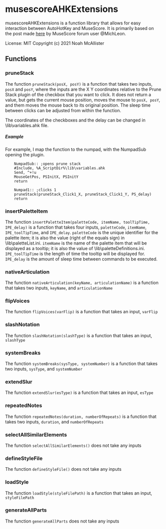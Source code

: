 # musescoreAHKExtensions

musescoreAHKExtensions is a function library that allows for easy interaction between AutoHotKey and MuseScore.  It is primarily based on the post made [here](https://musescore.org/en/node/303798) by MuseScore forum user @MichLeon.

License: MIT
Copyright (c) 2021 Noah McAllister

## Functions
### pruneStack
The function `pruneStack(posX, posY)` is a function that takes two inputs, `posX` and `posY`, where the inputs are the X Y coordinates relative to the Prune Stack plugin of the checkbox that you want to click.  It does not return a value, but gets the current mouse position, moves the mouse to `posX, posY`, and them moves the mouse back to its original position.  The sleep time between clicks can be adjusted from within the function.

The coordinates of the checkboxes and the delay can be changed in \lib\variables.ahk file.
##### Example
For example, I map the function to the numpad, with the NumpadSub opening the plugin.

```autohotkey
    NumpadSub:: ;opens prune stack
    #Include, %A_ScriptDir%\lib\variables.ahk
    Send, ^+!u
    MouseGetPos, PSInitX, PSInitY
    return
    
    Numpad1:: ;clicks 1
    pruneStack(pruneStack_Click1_X, pruneStack_Click1_Y, PS_delay)
    return
```

### insertPaletteItem
The function `insertPaletteItem(paletteCode, itemName, toolTipTime, IPE_delay)` is a function that takes four inputs, `paletteCode`, `itemName`, `IPE_toolTipTime`, and `IPE_delay`. `paletteCode` is the unique identifier for the palette item; it is also the value (right of the equals sign) in \lib\paletteList.ini. `itemName` is the name of the palette item that will be displayed as a tooltip; it is also the value of \lib\paletteDefinitions.ini. `IPE_toolTipTime` is the length of time the tooltip will be displayed for. `IPE_delay` is the amount of sleep time between commands to be executed.

### nativeArticulation
The function `nativeArticulation(keyName, articulationName)` is a function that takes two inputs, `keyName`, and `articulationName`


### flipVoices
The function `flipVoices(varFlip)` is a function that takes an input, `varFlip`

### slashNotation
The function `slashNotation(slashType)` is a function that takes an input, `slashType`

### systemBreaks
The function `systemBreaks(sysType, systemNumber)` is a function that takes two inputs, `sysType`, and `systemNumber`

### extendSlur
The function `extendSlur(esType)` is a function that takes an input, `esType`

### repeatedNotes
The function `repeatedNotes(duration, numberOfRepeats)` is a function that takes two inputs, `duration`, and `numberOfRepeats`

### selectAllSimilarElements
The function `selectAllSimilarElements()` does not take any inputs 

### defineStyleFile
The function `defineStyleFile()` does not take any inputs

### loadStyle
The function `loadStyle(styleFilePath)` is a function that takes an input, `styleFilePath`

### generateAllParts
The function `generateAllParts` does not take any inputs

